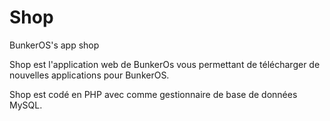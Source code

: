 # Shop
BunkerOS's app shop

Shop est l'application web de BunkerOs vous permettant de télécharger de nouvelles applications pour BunkerOS.

Shop est codé en PHP avec comme gestionnaire de base de données MySQL.


